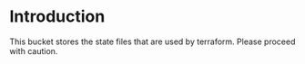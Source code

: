 # Introduction

This bucket stores the state files that are used by terraform. Please proceed with caution.